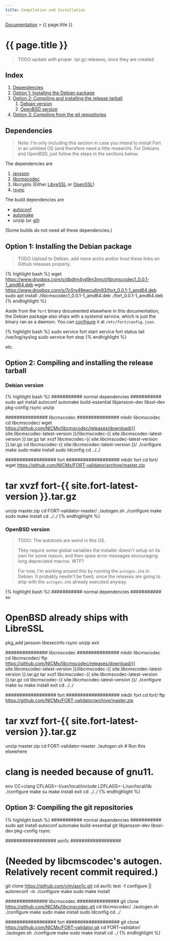 ```yaml
---
title: Compilation and Installation
---
```


[Documentation](index.html) > {{ page.title }}

# {{ page.title }}

> TODO update with proper .tar.gz releases, once they are created

## Index

1. [Dependencies](#dependencies)
2. [Option 1: Installing the Debian package](#option-1-installing-the-debian-package)
3. [Option 2: Compiling and installing the release tarball](#option-2-compiling-and-installing-the-release-tarball)
	1. [Debian version](#debian-version)
	2. [OpenBSD version](#openbsd-version)
4. [Option 3: Compiling from the git repositories](#option-3-compiling-from-the-git-repositories)

## Dependencies

> Note: I'm only including this section in case you intend to install Fort in an unlisted OS (and therefore need a little research). For Debians and OpenBSD, just follow the steps in the sections below.

The dependencies are

1. [jansson](http://www.digip.org/jansson/)
2. [libcmscodec](https://github.com/NICMx/libcmscodec)
3. libcrypto (Either [LibreSSL](http://www.libressl.org/) or [OpenSSL](https://www.openssl.org/))
4. [rsync](http://rsync.samba.org/)

The build dependencies are

- [autoconf](https://www.gnu.org/software/autoconf/)
- [automake](https://www.gnu.org/software/automake/)
- unzip (or [git](https://git-scm.com/))

(Some builds do not need all these dependencies.)

## Option 1: Installing the Debian package

> TODO Upload to Debian, add more archs and/or host these links on Github releases properly.

{% highlight bash %}
wget https://www.dropbox.com/s/dbdhn4yd9m3nnct/libcmscodec1_0.0.1-1_amd64.deb
wget https://www.dropbox.com/s/7c0rs49ewcu6m93/fort_0.0.1-1_amd64.deb
sudo apt install ./libcmscodec1_0.0.1-1_amd64.deb ./fort_0.0.1-1_amd64.deb
{% endhighlight %}

Aside from the `fort` binary documented elsewhere in this documentation, the Debian package also ships with a systemd service, which is just the binary ran as a daemon. You can [configure](usage.html#--configuration-file) it at `/etc/fort/config.json`.

{% highlight bash %}
sudo service fort start
service fort status
tail /var/log/syslog
sudo service fort stop
{% endhighlight %}

etc.

## Option 2: Compiling and installing the release tarball

### Debian version

{% highlight bash %}
########### normal dependencies ###########
sudo apt install autoconf automake build-essential libjansson-dev libssl-dev pkg-config rsync unzip

############### libcmscodec ###############
mkdir libcmscodec
cd libcmscodec/
wget https://github.com/NICMx/libcmscodec/releases/download/{{ site.libcmscodec-latest-version }}/libcmscodec-{{ site.libcmscodec-latest-version }}.tar.gz
tar xvzf libcmscodec-{{ site.libcmscodec-latest-version }}.tar.gz
cd libcmscodec-{{ site.libcmscodec-latest-version }}/
./configure
make
sudo make install
sudo ldconfig
cd ../../

################## fort ###################
mkdir fort
cd fort/
wget https://github.com/NICMx/FORT-validator/archive/master.zip
# tar xvzf fort-{{ site.fort-latest-version }}.tar.gz
unzip master.zip
cd FORT-validator-master/
./autogen.sh
./configure
make
sudo make install
cd ../../
{% endhighlight %}

### OpenBSD version

> TODO: The autotools are weird in this OS.
> 
> They require some global variables the installer doesn't setup on its own for some reason, and then spew error messages encouraging long deprecated macros. WTF?
> 
> For now, I'm working around this by running the `autogen.sh`s in Debian. It probably needn't be fixed, since the releases are going to ship with the `autogen.sh`s already executed anyway.

{% highlight bash %}
########### normal dependencies ###########
su
# OpenBSD already ships with LibreSSL
pkg_add jansson libexecinfo rsync unzip
exit

############### libcmscodec ###############
mkdir libcmscodec
cd libcmscodec/
ftp https://github.com/NICMx/libcmscodec/releases/download/{{ site.libcmscodec-latest-version }}/libcmscodec-{{ site.libcmscodec-latest-version }}.tar.gz
tar xvzf libcmscodec-{{ site.libcmscodec-latest-version }}.tar.gz
cd libcmscodec-{{ site.libcmscodec-latest-version }}/
./configure
make
su
make install
exit
cd ../../

################## fort ###################
mkdir fort
cd fort/
ftp https://github.com/NICMx/FORT-validator/archive/master.zip
# tar xvzf fort-{{ site.fort-latest-version }}.tar.gz
unzip master.zip
cd FORT-validator-master
./autogen.sh # Run this elsewhere
# clang is needed because of gnu11.
env CC=clang CFLAGS=-I/usr/local/include LDFLAGS=-L/usr/local/lib ./configure
make
su
make install
exit
cd ../../
{% endhighlight %}

## Option 3: Compiling the git repositories

{% highlight bash %}
########### normal dependencies ###########
sudo apt install autoconf automake build-essential git libjansson-dev libssl-dev pkg-config rsync

################## asn1c ##################
# (Needed by libcmscodec's autogen. Relatively recent commit required.)
git clone https://github.com/vlm/asn1c.git
cd asn1c
test -f configure || autoreconf -iv
./configure
make
sudo make install

############### libcmscodec ###############
git clone https://github.com/NICMx/libcmscodec.git
cd libcmscodec/
./autogen.sh
./configure
make
sudo make install
sudo ldconfig
cd ../

################## fort ###################
git clone https://github.com/NICMx/FORT-validator.git
cd FORT-validator/
./autogen.sh
./configure
make
sudo make install
cd ../
{% endhighlight %}

